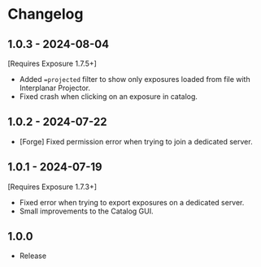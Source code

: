 # Changelog

## 1.0.3 - 2024-08-04
[Requires Exposure 1.7.5+]
- Added `=projected` filter to show only exposures loaded from file with Interplanar Projector.
- Fixed crash when clicking on an exposure in catalog.

## 1.0.2 - 2024-07-22
- [Forge] Fixed permission error when trying to join a dedicated server. 

## 1.0.1 - 2024-07-19
[Requires Exposure 1.7.3+]
- Fixed error when trying to export exposures on a dedicated server.
- Small improvements to the Catalog GUI.

## 1.0.0
- Release